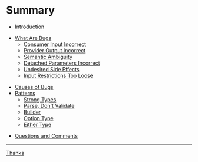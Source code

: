 # Summary

- [Introduction](./introduction.md)
<!-- - [Let's Play](./lets_play.md) -->
- [What Are Bugs](./what_are_bugs.md)
    - [Consumer Input Incorrect](./what_are_bugs/consumer_input_incorrect.md)
    - [Provider Output Incorrect](./what_are_bugs/provider_output_incorrect.md)
    - [Semantic Ambiguity](./what_are_bugs/semantic_ambiguity.md)
    - [Detached Parameters Incorrect](./what_are_bugs/detached_parameters_incorrect.md)
    - [Undesired Side Effects](./what_are_bugs/undesired_side_effects.md)
    - [Input Restrictions Too Loose](./what_are_bugs/input_restrictions_too_loose.md)
<!--     - [Misaligned Expectations](./what_are_bugs/misaligned_expectations.md) -->
- [Causes of Bugs](./causes_of_bugs.md)
- [Patterns](./patterns.md)
    - [Strong Types](./patterns/strong_types.md)
    - [Parse, Don't Validate](./patterns/parse_dont_validate.md)
    - [Builder](./patterns/builder.md)
    - [Option Type](./patterns/option_type.md)
    - [Either Type](./patterns/either_type.md)
<!-- - [What Are Not Bugs](./what_are_not_bugs.md) -->
- [Questions and Comments](./questions_and_comments.md)

---

[Thanks](./thanks.md)
